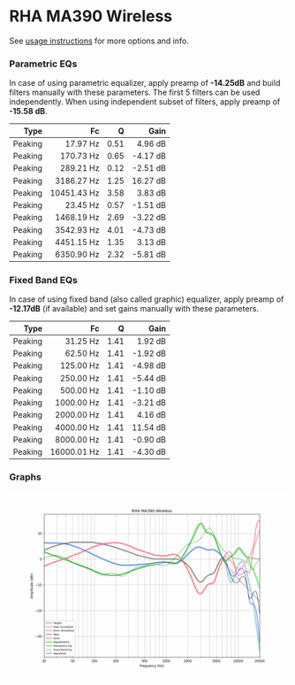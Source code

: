 # RHA MA390 Wireless
See [usage instructions](https://github.com/jaakkopasanen/AutoEq#usage) for more options and info.

### Parametric EQs
In case of using parametric equalizer, apply preamp of **-14.25dB** and build filters manually
with these parameters. The first 5 filters can be used independently.
When using independent subset of filters, apply preamp of **-15.58 dB**.

| Type    | Fc          |    Q | Gain     |
|--------:|------------:|-----:|---------:|
| Peaking | 17.97 Hz    | 0.51 | 4.96 dB  |
| Peaking | 170.73 Hz   | 0.65 | -4.17 dB |
| Peaking | 289.21 Hz   | 0.12 | -2.51 dB |
| Peaking | 3186.27 Hz  | 1.25 | 16.27 dB |
| Peaking | 10451.43 Hz | 3.58 | 3.83 dB  |
| Peaking | 23.45 Hz    | 0.57 | -1.51 dB |
| Peaking | 1468.19 Hz  | 2.69 | -3.22 dB |
| Peaking | 3542.93 Hz  | 4.01 | -4.73 dB |
| Peaking | 4451.15 Hz  | 1.35 | 3.13 dB  |
| Peaking | 6350.90 Hz  | 2.32 | -5.81 dB |

### Fixed Band EQs
In case of using fixed band (also called graphic) equalizer, apply preamp of **-12.17dB**
(if available) and set gains manually with these parameters.

| Type    | Fc          |    Q | Gain     |
|--------:|------------:|-----:|---------:|
| Peaking | 31.25 Hz    | 1.41 | 1.92 dB  |
| Peaking | 62.50 Hz    | 1.41 | -1.92 dB |
| Peaking | 125.00 Hz   | 1.41 | -4.98 dB |
| Peaking | 250.00 Hz   | 1.41 | -5.44 dB |
| Peaking | 500.00 Hz   | 1.41 | -1.10 dB |
| Peaking | 1000.00 Hz  | 1.41 | -3.21 dB |
| Peaking | 2000.00 Hz  | 1.41 | 4.16 dB  |
| Peaking | 4000.00 Hz  | 1.41 | 11.54 dB |
| Peaking | 8000.00 Hz  | 1.41 | -0.90 dB |
| Peaking | 16000.01 Hz | 1.41 | -4.30 dB |

### Graphs
![](./RHA%20MA390%20Wireless.png)